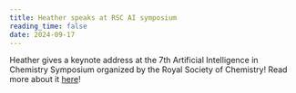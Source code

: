 ```yaml
---
title: Heather speaks at RSC AI symposium
reading_time: false
date: 2024-09-17
---
```

Heather gives a keynote address at the 7th Artificial Intelligence in Chemistry Symposium organized by the Royal Society of Chemistry! Read more about it [here](https://www.rscbmcs.org/events/aichem7/)!

<!--more-->
